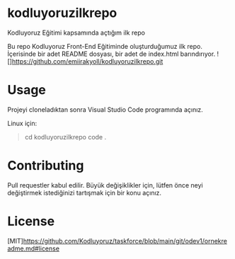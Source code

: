 # kodluyoruzilkrepo
Kodluyoruz Eğitimi kapsamında açtığım ilk repo

Bu repo Kodluyoruz Front-End Eğitiminde oluşturduğumuz ilk repo. İçerisinde bir adet README dosyası, bir adet de index.html barındırıyor.
![]https://github.com/emiirakyoll/kodluyoruzilkrepo.git

# Usage

Projeyi cloneladıktan sonra Visual Studio Code programında açınız.

Linux için:
>cd kodluyoruzilkrepo code .

# Contributing

Pull requestler kabul edilir. Büyük değişiklikler için, lütfen önce neyi değiştirmek istediğinizi tartışmak için bir konu açınız.


# License

[MIT]https://github.com/Kodluyoruz/taskforce/blob/main/git/odev1/ornekreadme.md#license

